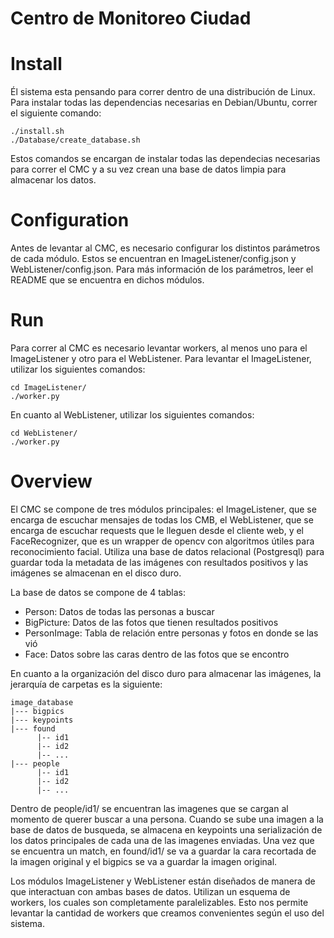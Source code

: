 # Centro de Monitoreo Ciudad

# Install

Él sistema esta pensando para correr dentro de una distribución de Linux.
Para instalar todas las dependencias necesarias en Debian/Ubuntu, correr el siguiente comando:

```
./install.sh
./Database/create_database.sh
```

Estos comandos se encargan de instalar todas las dependecias necesarias para correr el CMC y a su vez crean una base de datos limpia para almacenar los datos.

# Configuration

Antes de levantar al CMC, es necesario configurar los distintos parámetros de cada módulo. Estos se encuentran en ImageListener/config.json y WebListener/config.json. Para más información de los parámetros, leer el README que se encuentra en dichos módulos.

# Run

Para correr al CMC es necesario levantar workers, al menos uno para el ImageListener y otro para el WebListener. Para levantar el ImageListener, utilizar los siguientes comandos:

```
cd ImageListener/
./worker.py
```
En cuanto al WebListener, utilizar los siguientes comandos:

```
cd WebListener/
./worker.py
```

# Overview

El CMC se compone de tres módulos principales: el ImageListener, que se encarga de escuchar mensajes de todas los CMB, el WebListener, que se encarga de escuchar requests que le lleguen desde el cliente web, y el FaceRecognizer, que es un wrapper de opencv con algoritmos útiles para reconocimiento facial.
Utiliza una base de datos relacional (Postgresql) para guardar toda la metadata de las imágenes con resultados positivos y las imágenes se almacenan en el disco duro.

La base de datos se compone de 4 tablas:
* Person: Datos de todas las personas a buscar
* BigPicture: Datos de las fotos que tienen resultados positivos
* PersonImage: Tabla de relación entre personas y fotos en donde se las vió
* Face: Datos sobre las caras dentro de las fotos que se encontro

En cuanto a la organización del disco duro para almacenar las imágenes, la jerarquía de carpetas es la siguiente:

```
image_database
|--- bigpics
|--- keypoints
|--- found
      |-- id1
      |-- id2
      |-- ...  
|--- people
      |-- id1
      |-- id2
      |-- ...    
```

Dentro de people/id1/ se encuentran las imagenes que se cargan al momento de querer buscar a una persona. Cuando se sube una imagen a la base de datos de busqueda, se almacena en keypoints una serialización de los datos principales de cada una de las imagenes enviadas. Una vez que se encuentra un match, en found/id1/ se va a guardar la cara recortada de la imagen original y el bigpics se va a guardar la imagen original.

Los módulos ImageListener y WebListener están diseñados de manera de que interactuan con ambas bases de datos. Utilizan un esquema de workers, los cuales son completamente paralelizables. Esto nos permite levantar la cantidad de workers que creamos convenientes según el uso del sistema. 